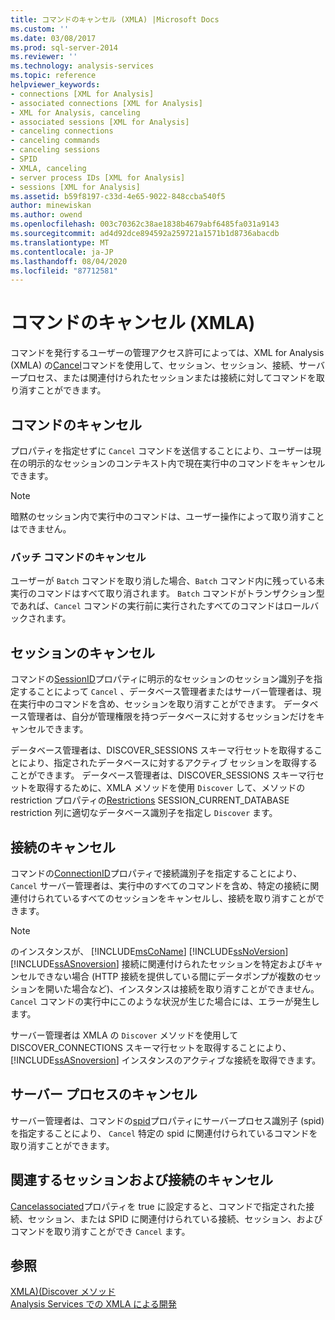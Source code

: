 ```yaml
---
title: コマンドのキャンセル (XMLA) |Microsoft Docs
ms.custom: ''
ms.date: 03/08/2017
ms.prod: sql-server-2014
ms.reviewer: ''
ms.technology: analysis-services
ms.topic: reference
helpviewer_keywords:
- connections [XML for Analysis]
- associated connections [XML for Analysis]
- XML for Analysis, canceling
- associated sessions [XML for Analysis]
- canceling connections
- canceling commands
- canceling sessions
- SPID
- XMLA, canceling
- server process IDs [XML for Analysis]
- sessions [XML for Analysis]
ms.assetid: b59f8197-c33d-4e65-9022-848ccba540f5
author: minewiskan
ms.author: owend
ms.openlocfilehash: 003c70362c38ae1838b4679abf6485fa031a9143
ms.sourcegitcommit: ad4d92dce894592a259721a1571b1d8736abacdb
ms.translationtype: MT
ms.contentlocale: ja-JP
ms.lasthandoff: 08/04/2020
ms.locfileid: "87712581"
---
```

# <a name="canceling-commands-xmla"></a>コマンドのキャンセル (XMLA)
  コマンドを発行するユーザーの管理アクセス許可によっては、XML for Analysis (XMLA) の[Cancel](https://docs.microsoft.com/bi-reference/xmla/xml-elements-commands/cancel-element-xmla)コマンドを使用して、セッション、セッション、接続、サーバープロセス、または関連付けられたセッションまたは接続に対してコマンドを取り消すことができます。  
  
## <a name="canceling-commands"></a>コマンドのキャンセル  
 プロパティを指定せずに `Cancel` コマンドを送信することにより、ユーザーは現在の明示的なセッションのコンテキスト内で現在実行中のコマンドをキャンセルできます。  
  
> [!NOTE]  
>  暗黙のセッション内で実行中のコマンドは、ユーザー操作によって取り消すことはできません。  
  
### <a name="canceling-batch-commands"></a>バッチ コマンドのキャンセル  
 ユーザーが `Batch` コマンドを取り消した場合、`Batch` コマンド内に残っている未実行のコマンドはすべて取り消されます。 `Batch` コマンドがトランザクション型であれば、`Cancel` コマンドの実行前に実行されたすべてのコマンドはロールバックされます。  
  
## <a name="canceling-sessions"></a>セッションのキャンセル  
 コマンドの[SessionID](https://docs.microsoft.com/bi-reference/xmla/xml-elements-properties/id-element-xmla)プロパティに明示的なセッションのセッション識別子を指定することによって `Cancel` 、データベース管理者またはサーバー管理者は、現在実行中のコマンドを含め、セッションを取り消すことができます。 データベース管理者は、自分が管理権限を持つデータベースに対するセッションだけをキャンセルできます。  
  
 データベース管理者は、DISCOVER_SESSIONS スキーマ行セットを取得することにより、指定されたデータベースに対するアクティブ セッションを取得することができます。 データベース管理者は、DISCOVER_SESSIONS スキーマ行セットを取得するために、XMLA メソッドを使用 `Discover` して、メソッドの restriction プロパティの[Restrictions](https://docs.microsoft.com/bi-reference/xmla/xml-elements-properties/restrictions-element-xmla) SESSION_CURRENT_DATABASE restriction 列に適切なデータベース識別子を指定し `Discover` ます。  
  
## <a name="canceling-connections"></a>接続のキャンセル  
 コマンドの[ConnectionID](https://docs.microsoft.com/bi-reference/xmla/xml-elements-properties/connectionid-element-xmla)プロパティで接続識別子を指定することにより、 `Cancel` サーバー管理者は、実行中のすべてのコマンドを含め、特定の接続に関連付けられているすべてのセッションをキャンセルし、接続を取り消すことができます。  
  
> [!NOTE]  
>  のインスタンスが、 [!INCLUDE[msCoName](../../includes/msconame-md.md)] [!INCLUDE[ssNoVersion](../../includes/ssnoversion-md.md)] [!INCLUDE[ssASnoversion](../../includes/ssasnoversion-md.md)] 接続に関連付けられたセッションを特定およびキャンセルできない場合 (HTTP 接続を提供している間にデータポンプが複数のセッションを開いた場合など)、インスタンスは接続を取り消すことができません。 `Cancel` コマンドの実行中にこのような状況が生じた場合には、エラーが発生します。  
  
 サーバー管理者は XMLA の `Discover` メソッドを使用して DISCOVER_CONNECTIONS スキーマ行セットを取得することにより、[!INCLUDE[ssASnoversion](../../includes/ssasnoversion-md.md)] インスタンスのアクティブな接続を取得できます。  
  
## <a name="canceling-server-processes"></a>サーバー プロセスのキャンセル  
 サーバー管理者は、コマンドの[spid](https://docs.microsoft.com/bi-reference/xmla/xml-elements-properties/id-element-xmla)プロパティにサーバープロセス識別子 (spid) を指定することにより、 `Cancel` 特定の spid に関連付けられているコマンドを取り消すことができます。  
  
## <a name="canceling-associated-sessions-and-connections"></a>関連するセッションおよび接続のキャンセル  
 [Cancelassociated](https://docs.microsoft.com/bi-reference/xmla/xml-elements-properties/cancelassociated-element-xmla)プロパティを true に設定すると、コマンドで指定された接続、セッション、または SPID に関連付けられている接続、セッション、およびコマンドを取り消すことができ `Cancel` ます。  
  
## <a name="see-also"></a>参照  
 [XMLA&#41;&#40;Discover メソッド](https://docs.microsoft.com/bi-reference/xmla/xml-elements-methods-discover)   
 [Analysis Services での XMLA による開発](developing-with-xmla-in-analysis-services.md)  
  
  
